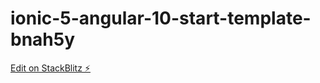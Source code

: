 # ionic-5-angular-10-start-template-bnah5y

[Edit on StackBlitz ⚡️](https://stackblitz.com/edit/ionic-5-angular-10-start-template-bnah5y)